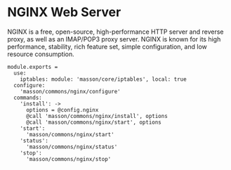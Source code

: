 
# NGINX Web Server

NGINX is a free, open-source, high-performance HTTP server and reverse proxy, as
well as an IMAP/POP3 proxy server. NGINX is known for its high performance,
stability, rich feature set, simple configuration, and low resource consumption.


    module.exports =
      use:
        iptables: module: 'masson/core/iptables', local: true
      configure:
        'masson/commons/nginx/configure'
      commands:
        'install': ->
          options = @config.nginx
          @call 'masson/commons/nginx/install', options
          @call 'masson/commons/nginx/start', options
        'start':
          'masson/commons/nginx/start'
        'status':
          'masson/commons/nginx/status'
        'stop':
          'masson/commons/nginx/stop'
